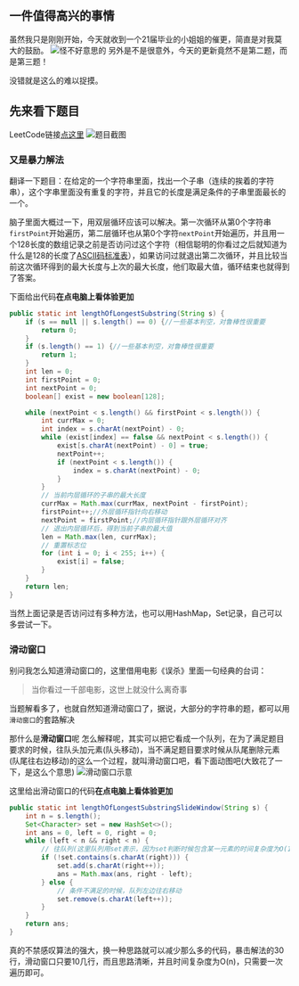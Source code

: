 ## 一件值得高兴的事情
虽然我只是刚刚开始，今天就收到一个21届毕业的小姐姐的催更，简直是对我莫大的鼓励。
![怪不好意思的](https://s1.ax1x.com/2020/08/17/dmBfvq.jpg)
另外是不是很意外，今天的更新竟然不是第二题，而是第三题！

没错就是这么的难以捉摸。

## 先来看下题目
LeetCode链接[点这里](https://leetcode-cn.com/problems/longest-substring-without-repeating-characters/)
![题目截图](https://s1.ax1x.com/2020/08/17/dmDfFe.png)


### 又是暴力解法
翻译一下题目：在给定的一个字符串里面，找出一个子串（连续的挨着的字符串），这个字串里面没有重复的字符，并且它的长度是满足条件的子串里面最长的一个。

脑子里面大概过一下，用双层循环应该可以解决。第一次循环从第0个字符串`firstPoint`开始遍历，第二层循环也从第0个字符`nextPoint`开始遍历，并且用一个128长度的数组记录之前是否访问过这个字符（相信聪明的你看过之后就知道为什么是128的长度了[ASCII码标准表](https://baike.baidu.com/item/ASCII)），如果访问过就退出第二次循环，并且比较当前这次循环得到的最大长度与上次的最大长度，他们取最大值，循环结束也就得到了答案。

下面给出代码**在点电脑上看体验更加**
```java
public static int lengthOfLongestSubstring(String s) {
    if (s == null || s.length() == 0) {//一些基本判空，对鲁棒性很重要
        return 0;
    }
    if (s.length() == 1) {//一些基本判空，对鲁棒性很重要
        return 1;
    }
    int len = 0;
    int firstPoint = 0;
    int nextPoint = 0;
    boolean[] exist = new boolean[128];

    while (nextPoint < s.length() && firstPoint < s.length()) {
        int currMax = 0;
        int index = s.charAt(nextPoint) - 0;
        while (exist[index] == false && nextPoint < s.length()) {
            exist[s.charAt(nextPoint) - 0] = true;
            nextPoint++;
            if (nextPoint < s.length()) {
                index = s.charAt(nextPoint) - 0;
            }
        }
        // 当前内层循环的子串的最大长度
        currMax = Math.max(currMax, nextPoint - firstPoint);
        firstPoint++;//外层循环指针向右移动
        nextPoint = firstPoint;//内层循环指针跟外层循环对齐
        // 退出内层循环后，得到当前子串的最大值
        len = Math.max(len, currMax);
        // 重置标志位
        for (int i = 0; i < 255; i++) {
            exist[i] = false;
        }
    }
    return len;
}
```
当然上面记录是否访问过有多种方法，也可以用HashMap，Set记录，自己可以多尝试一下。

### 滑动窗口
别问我怎么知道滑动窗口的，这里借用电影《误杀》里面一句经典的台词：
> 当你看过一千部电影，这世上就没什么离奇事

当题解看多了，也就自然知道滑动窗口了，据说，大部分的字符串的题，都可以用`滑动窗口`的套路解决


那什么是**滑动窗口**呢
怎么解释呢，其实可以把它看成一个队列，在为了满足题目要求的时候，往队头加元素(队头移动)，当不满足题目要求时候从队尾删除元素(队尾往右边移动)的这么一个过程，就叫滑动窗口吧，看下面动图吧(大致花了一下，是这么个意思)
![滑动窗口示意](https://s1.ax1x.com/2020/08/17/dmqBMq.gif)

这里给出滑动窗口的代码**在点电脑上看体验更加**
```java
public static int lengthOfLongestSubstringSlideWindow(String s) {
    int n = s.length();
    Set<Character> set = new HashSet<>();
    int ans = 0, left = 0, right = 0;
    while (left < n && right < n) {
        // 往队列(这里队列用set表示，因为set判断时候包含某一元素的时间复杂度为O(1) )添加元素，窗口往右滑动
        if (!set.contains(s.charAt(right))) {
            set.add(s.charAt(right++));
            ans = Math.max(ans, right - left);
        } else {
            // 条件不满足的时候，队列左边往右移动
            set.remove(s.charAt(left++));
        }
    }
    return ans;
}
```
真的不禁感叹算法的强大，换一种思路就可以减少那么多的代码，暴击解法的30行，滑动窗口只要10几行，而且思路清晰，并且时间复杂度为O(n)，只需要一次遍历即可。



